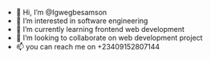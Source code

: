 - 👋 Hi, I’m @Igwegbesamson
- 👀 I’m interested in software engineering
- 🌱 I’m currently learning frontend web development
- 💞️ I’m looking to collaborate on web development project
- 📫 you can reach me on +23409152807144

<!---
Igwegbesamson/Igwegbesamson is a ✨ special ✨ repository because its `README.md` (this file) appears on your GitHub profile.
You can click the Preview link to take a look at your changes.
--->
